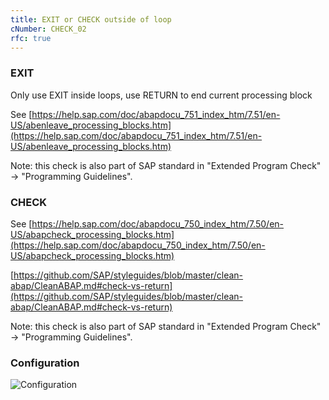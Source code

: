 ```yaml
---
title: EXIT or CHECK outside of loop
cNumber: CHECK_02
rfc: true
---
```


### EXIT
Only use EXIT inside loops, use RETURN to end current processing block

See [https://help.sap.com/doc/abapdocu_751_index_htm/7.51/en-US/abenleave_processing_blocks.htm](https://help.sap.com/doc/abapdocu_751_index_htm/7.51/en-US/abenleave_processing_blocks.htm)

Note: this check is also part of SAP standard in "Extended Program Check" -> "Programming Guidelines".

### CHECK
See [https://help.sap.com/doc/abapdocu_750_index_htm/7.50/en-US/abapcheck_processing_blocks.htm](https://help.sap.com/doc/abapdocu_750_index_htm/7.50/en-US/abapcheck_processing_blocks.htm)

[https://github.com/SAP/styleguides/blob/master/clean-abap/CleanABAP.md#check-vs-return](https://github.com/SAP/styleguides/blob/master/clean-abap/CleanABAP.md#check-vs-return)

Note: this check is also part of SAP standard in "Extended Program Check" -> "Programming Guidelines".

### Configuration
![Configuration](/img/default_conf.png)
